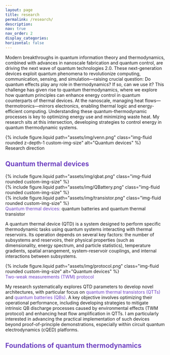 ```yaml
---
layout: page
title: research
permalink: /research/
description:
nav: true
nav_order: 2
display_categories:
horizontal: false
---
```




<div class="row">
    <!-- Text column (left) -->
    <div class="col-sm-8">
        <p>Modern breakthroughs in quantum information theory and thermodynamics, combined with advances in nanoscale fabrication and quantum control, are driving the next wave of quantum technologies 2.0. These next-generation devices exploit quantum phenomena to revolutionize computing, communication, sensing, and simulation—raising crucial question: Do quantum effects play any role in thermodynamics? If so, can we use it?
        This challenge has given rise to quantum thermodynamics, where we explore how quantum principles can enhance energy control in quantum counterparts of thermal devices. At the nanoscale, managing heat flows—thermotronics—mirrors electronics, enabling thermal logic and energy-efficient computing. Understanding these quantum-thermodynamic processes is key to optimizing energy use and minimizing waste heat.
            My research sits at this intersection, developing strategies to control energy in quantum thermodynamic systems.
        </p>
    </div>
        <!-- Image column (right) -->
    <div class="col-sm-4">
        {% include figure.liquid 
           path="assets/img/venn.png" 
           class="img-fluid rounded z-depth-1 custom-img-size" 
           alt="Quantum devices" %}
        <div class="caption">Research direction</div>
    </div>
</div>


<h2><span style="color: #6f42c1;">Quantum thermal devices</span></h2>



<div class="row justify-content-sm-center">
    <div class="col-sm mt-3 mt-md-0">
        {% include figure.liquid path="assets/img/qbat.png" class="img-fluid rounded custom-img-size" %}
    </div>
    <div class="col-sm mt-3 mt-md-0">
        {% include figure.liquid path="assets/img/QBattery.png" class="img-fluid rounded custom-img-size" %}
    </div>
    <div class="col-sm mt-3 mt-md-0">
        {% include figure.liquid path="assets/img/transistor.png" class="img-fluid rounded custom-img-size" %}
    </div>
</div>
<div class="caption">
    <span style="color: #6f42c1;">Quantum thermal devices:</span> quantum batteries and quantum thermal transistor
</div>



<div class="text-justify">
  <p>A quantum thermal device (QTD) is a system designed to perform specific thermodynamic tasks using quantum systems interacting with thermal reservoirs. Its operation depends on several key factors: the number of subsystems and reservoirs, their physical properties (such as dimensionality, energy spectrum, and particle statistics), temperature gradients, spatial arrangement, system-reservoir couplings, and internal interactions between subsystems.</p>
</div>

<div class="row">
    <!-- Image column (left) -->
    <div class="col-sm-3">
        {% include figure.liquid 
           path="assets/img/protocol.png" 
           class="img-fluid rounded custom-img-size" 
           alt="Quantum devices" %}
        <div class="caption"><span style="color: #6f42c1;">Two-weak measurements (TWM) protocol</span></div>
    </div>
    <!-- Text column (right) -->
    <div class="col-sm-9">
        <div class="text-justify">
            <p>My research systematically explores QTD parameters to develop novel architectures, with particular focus on <span style="color: #6f42c1;">quantum thermal transistors (QTTs)</span> and <span style="color: #6f42c1;">quantum batteries (QBs)</span>. A key objective involves optimizing their operational performance, including developing strategies to mitigate intrinsic QB discharge processes caused by environmental effects (TWM protocol) and enhancing heat flow amplification in QTTs. I am particularly interested in advancing the practical implementation of such devices beyond proof-of-principle demonstrations, especially within circuit quantum electrodynamics (cQED) platforms.</p>
        </div>
    </div>
</div>







<h2><span style="color: #6f42c1;">Foundations of quantum thermodynamics</span></h2>

